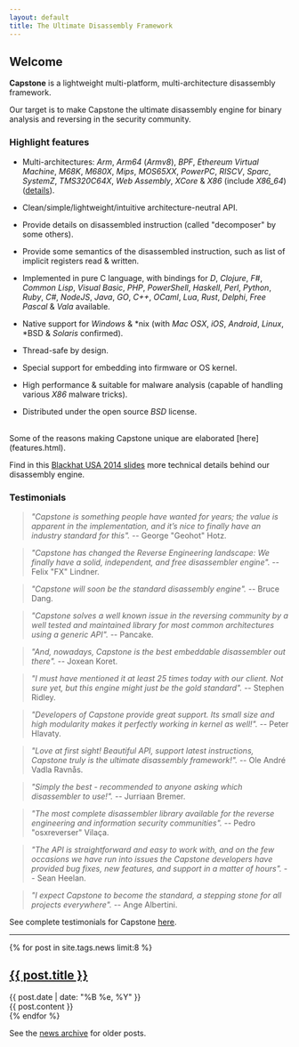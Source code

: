 ```yaml
---
layout: default
title: The Ultimate Disassembly Framework
---
```


## Welcome

**Capstone** is a lightweight multi-platform, multi-architecture disassembly framework.

Our target is to make Capstone the ultimate disassembly engine for binary analysis and reversing in the security community.

### Highlight features

- Multi-architectures: *Arm*, *Arm64* (*Armv8*), *BPF*, *Ethereum Virtual Machine*, *M68K*, *M680X*, *Mips*, *MOS65XX*, *PowerPC*, *RISCV*, *Sparc*, *SystemZ*, *TMS320C64X*, *Web Assembly*, *XCore* & *X86* (include *X86_64*) ([details](arch.html)).

- Clean/simple/lightweight/intuitive architecture-neutral API.

- Provide details on disassembled instruction (called "decomposer" by some others).

- Provide some semantics of the disassembled instruction, such as list of implicit registers read & written.

- Implemented in pure C language, with bindings for *D*, *Clojure*, *F#*, *Common Lisp*, *Visual Basic*, *PHP*, *PowerShell*, *Haskell*, *Perl*, *Python*, *Ruby*, *C#*, *NodeJS*, *Java*, *GO*, *C++*, *OCaml*, *Lua*, *Rust*, *Delphi*, *Free Pascal* & *Vala* available.

- Native support for *Windows* & \*nix (with *Mac OSX*, *iOS*, *Android*, *Linux*, \*BSD & *Solaris* confirmed).

- Thread-safe by design.

- Special support for embedding into firmware or OS kernel.

- High performance & suitable for malware analysis (capable of handling various *X86* malware tricks).

- Distributed under the open source *BSD* license.

<br>
Some of the reasons making Capstone unique are elaborated [here](features.html).

Find in this [Blackhat USA 2014 slides](BHUSA2014-capstone.pdf) more technical details behind our disassembly engine.

### Testimonials

> <i>"Capstone is something people have wanted for years; the value is apparent in the implementation, and it’s nice to finally have an industry standard for this".</i>
> -- George "Geohot" Hotz.

> <i>"Capstone has changed the Reverse Engineering landscape: We finally have a solid, independent, and free disassembler engine".</i>
> -- Felix "FX" Lindner.

> <i>"Capstone will soon be the standard disassembly engine".</i>
> -- Bruce Dang.

> <i>"Capstone solves a well known issue in the reversing community by a well tested and maintained library for most common architectures using a generic API".</i>
> -- Pancake.

> <i>"And, nowadays, Capstone is the best embeddable disassembler out there".</i>
> -- Joxean Koret.

> <i>"I must have mentioned it at least 25 times today with our client. Not sure yet, but this engine might just be the gold standard".</i>
> -- Stephen Ridley.

> <i>"Developers of Capstone provide great support. Its small size and high modularity makes it perfectly working in kernel as well!".</i>
> -- Peter Hlavaty.

> <i>"Love at first sight! Beautiful API, support latest instructions, Capstone truly is the ultimate disassembly framework!".</i>
> -- Ole André Vadla Ravnås.

> <i>"Simply the best - recommended to anyone asking which disassembler to use!".</i>
> -- Jurriaan Bremer.

> <i>"The most complete disassembler library available for the reverse engineering and information security communities".</i>
> -- Pedro "osxreverser" Vilaça.

> <i>"The API is straightforward and easy to work with, and on the few occasions we have run into issues the Capstone developers have provided bug fixes, new features, and support in a matter of hours".</i>
> -- Sean Heelan.

> <i>"I expect Capstone to become the standard, a stepping stone for all projects everywhere".</i>
> -- Ange Albertini.

See complete testimonials for Capstone [here](testimonial.html).

---

<div class="posts">
{% for post in site.tags.news limit:8 %}
<article class="post">

<h2><a href="{{ site.baseurl }}{{ post.url }}">{{ post.title }}</a></h2>

<div class="date">
{{ post.date | date: "%B %e, %Y" }}
</div>

<div class="entry">
{{ post.content }}
</div>
</article>
{% endfor %}
</div>

See the [news archive](news.html) for older posts.

